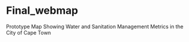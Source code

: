 # Final_webmap
Prototype Map Showing Water and Sanitation Management Metrics in the City of Cape Town 
